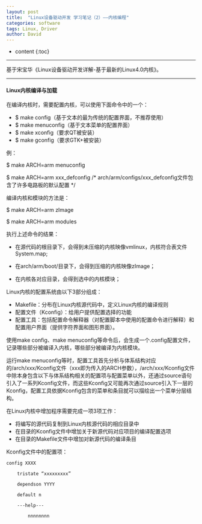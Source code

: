 ```yaml
---
layout: post
title:  "Linux设备驱动开发 学习笔记（2）——内核编程"
categories: software
tags: Linux, Driver
author: David
---
```


* content
{:toc}

---
基于宋宝华《Linux设备驱动开发详解-基于最新的Linux4.0内核》。

---

#### Linux内核编译与加载

在编译内核时，需要配置内核，可以使用下面命令中的一个：

* $ make config（基于文本的最为传统的配置界面，不推荐使用）
* $ make menuconfig（基于文本菜单的配置界面）
* $ make xconfig（要求QT被安装）
* $ make gconfig（要求GTK+被安装）

例：

  $ make ARCH=arm menuconfig

  $ make ARCH=arm xxx_defconfig /* arch/arm/configs/xxx_defconfig文件包含了许多电路板的默认配置 */

编译内核和模块的方法是：

  $ make ARCH=arm zImage
  
  $ make ARCH=arm modules
  
执行上述命令的结果：

- 在源代码的根目录下，会得到未压缩的内核映像vmlinux，内核符合表文件System.map;
  
- 在arch/arm/boot/目录下，会得到压缩的内核映像zImage；
  
- 在内核各对应目录，会得到选中的内核模块；

Linux内核的配置系统由以下3部分组成：  

* Makefile：分布在Linux内核源代码中，定义Linux内核的编译规则
* 配置文件（Kconfig）：给用户提供配置选择的功能
* 配置工具：包括配置命令解释器（对配置脚本中使用的配置命令进行解释）和配置用户界面（提供字符界面和图形界面）。

使用make config、make menuconfig等命令后，会生成一个.config配置文件，记录哪些部分被编译入内核，哪些部分被编译为内核模块。

运行make menuconfig等时，配置工具首先分析与体系结构对应的/arch/xxx/Kconfig文件（xxx即为传入的ARCH参数），/arch/xxx/Kconfig文件中除本身包含以下与体系结构相关的配置项与配置菜单以外，还通过source语句引入了一系列Kconfig文件，而这些Kconfig又可能再次通过source引入下一层的Kconfig，配置工具依据Kconfig包含的菜单和条目就可以描绘出一个菜单分层结构。

在Linux内核中增加程序需要完成一项3项工作：

* 将编写的源代码复制到Linux内核源代码的相应目录中
* 在目录的Kconfig文件中增加关于新源代码对应项目的编译配置选项
* 在目录的Makefile文件中增加对新源代码的编译条目

Kconfig文件中的配置项：
```
config XXXX

	tristate “xxxxxxxxx”
	
	dependson YYYY
	
	default n
	
	---help---
	
		nnnnnnnn
```

